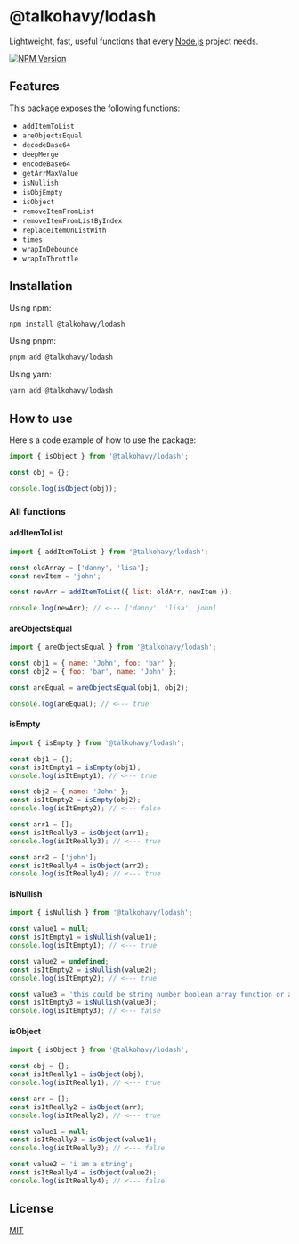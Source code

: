 # @talkohavy/lodash

Lightweight, fast, useful functions that every [Node.js](http://nodejs.org) project needs.

[![NPM Version][npm-version-image]][npm-url]

## Features

This package exposes the following functions:

- `addItemToList`
- `areObjectsEqual`
- `decodeBase64`
- `deepMerge`
- `encodeBase64`
- `getArrMaxValue`
- `isNullish`
- `isObjEmpty`
- `isObject`
- `removeItemFromList`
- `removeItemFromListByIndex`
- `replaceItemOnListWith`
- `times`
- `wrapInDebounce`
- `wrapInThrottle`

## Installation

Using npm:

```bash
npm install @talkohavy/lodash
```

Using pnpm:

```bash
pnpm add @talkohavy/lodash
```

Using yarn:

```bash
yarn add @talkohavy/lodash
```

## How to use

Here's a code example of how to use the package:

```js
import { isObject } from '@talkohavy/lodash';

const obj = {};

console.log(isObject(obj));
```

### All functions

#### addItemToList

```js
import { addItemToList } from '@talkohavy/lodash';

const oldArray = ['danny', 'lisa'];
const newItem = 'john';

const newArr = addItemToList({ list: oldArr, newItem });

console.log(newArr); // <--- ['danny', 'lisa', john]
```

#### areObjectsEqual

```js
import { areObjectsEqual } from '@talkohavy/lodash';

const obj1 = { name: 'John', foo: 'bar' };
const obj2 = { foo: 'bar', name: 'John' };

const areEqual = areObjectsEqual(obj1, obj2);

console.log(areEqual); // <--- true
```

#### isEmpty

```js
import { isEmpty } from '@talkohavy/lodash';

const obj1 = {};
const isItEmpty1 = isEmpty(obj1);
console.log(isItEmpty1); // <--- true

const obj2 = { name: 'John' };
const isItEmpty2 = isEmpty(obj2);
console.log(isItEmpty2); // <--- false

const arr1 = [];
const isItReally3 = isObject(arr1);
console.log(isItReally3); // <--- true

const arr2 = ['john'];
const isItReally4 = isObject(arr2);
console.log(isItReally4); // <--- true
```

#### isNullish

```js
import { isNullish } from '@talkohavy/lodash';

const value1 = null;
const isItEmpty1 = isNullish(value1);
console.log(isItEmpty1); // <--- true

const value2 = undefined;
const isItEmpty2 = isNullish(value2);
console.log(isItEmpty2); // <--- true

const value3 = 'this could be string number boolean array function or an object';
const isItEmpty3 = isNullish(value3);
console.log(isItEmpty3); // <--- false
```

#### isObject

```js
import { isObject } from '@talkohavy/lodash';

const obj = {};
const isItReally1 = isObject(obj);
console.log(isItReally1); // <--- true

const arr = [];
const isItReally2 = isObject(arr);
console.log(isItReally2); // <--- true

const value1 = null;
const isItReally3 = isObject(value1);
console.log(isItReally3); // <--- false

const value2 = 'i am a string';
const isItReally4 = isObject(value2);
console.log(isItReally4); // <--- false
```

## License

[MIT](LICENSE)

[npm-url]: https://npmjs.com/package/@talkohavy/lodash
[npm-version-image]: https://badge.fury.io/js/@talkohavy%2Flodash.svg
